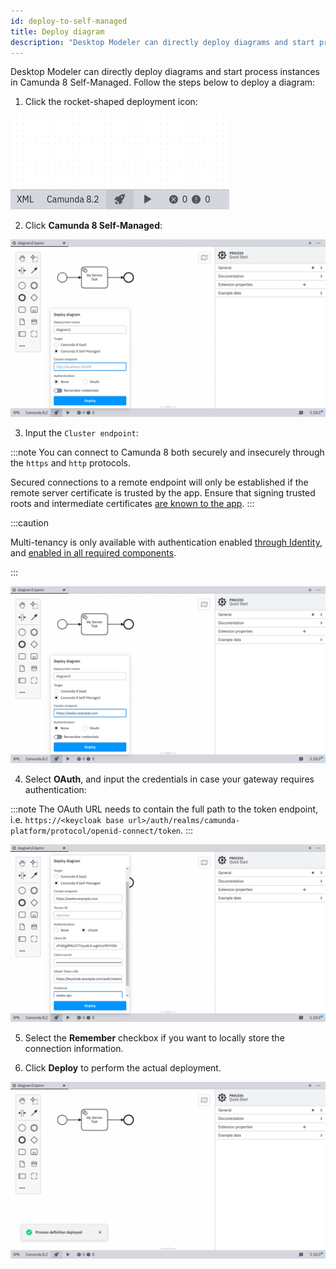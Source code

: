 ```yaml
---
id: deploy-to-self-managed
title: Deploy diagram
description: "Desktop Modeler can directly deploy diagrams and start process instances in Camunda 8 Self-Managed."
---
```


Desktop Modeler can directly deploy diagrams and start process instances in Camunda 8 Self-Managed. Follow the steps below to deploy a diagram:

1. Click the rocket-shaped deployment icon:

![deployment icon](./img/deploy-icon.png)

2. Click **Camunda 8 Self-Managed**:

![deployment configuration](./img/deploy-empty.png)

3. Input the `Cluster endpoint`:

:::note
You can connect to Camunda 8 both securely and insecurely through the `https` and `http` protocols.

Secured connections to a remote endpoint will only be established if the remote server certificate is trusted by the app. Ensure that signing trusted roots and intermediate certificates [are known to the app](/components/modeler/desktop-modeler/flags/flags.md#zeebe-ssl-certificate).
:::

:::caution

Multi-tenancy is only available with authentication enabled [through Identity](../../../self-managed/identity/what-is-identity/), and [enabled in all required components](../../../self-managed/concepts/multi-tenancy/).

:::

![deployment via Camunda 8](./img/deploy-endpoint.png)

4. Select **OAuth**, and input the credentials in case your gateway requires authentication:

:::note
The OAuth URL needs to contain the full path to the token endpoint, i.e. `https://<keycloak base url>/auth/realms/camunda-platform/protocol/openid-connect/token`.
:::

![oauth configuration](./img/deploy-with-oauth.png)

5. Select the **Remember** checkbox if you want to locally store the connection information.

6. Click **Deploy** to perform the actual deployment.

![deployment successful](./img/deploy-success.png)
